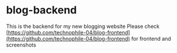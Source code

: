 # blog-backend
This is the backend for my new blogging website
Please check [https://github.com/technophile-04/blog-frontend](https://github.com/technophile-04/blog-frontend)
for frontend and screenshots

